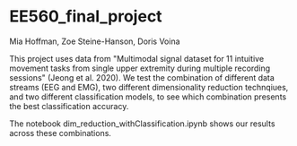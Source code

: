 # EE560_final_project
Mia Hoffman, Zoe Steine-Hanson, Doris Voina

This project uses data from "Multimodal signal dataset for 11 intuitive movement tasks from single upper extremity during multiple recording sessions" (Jeong et al. 2020).
We test the combination of different data streams (EEG and EMG), two different dimensionality reduction technqiues, and two different classification models, to see which combination presents the best classification accuracy. 

The notebook dim_reduction_withClassification.ipynb shows our results across these combinations.

